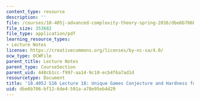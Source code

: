 ```yaml
---
content_type: resource
description: ''
file: /courses/18-405j-advanced-complexity-theory-spring-2016/dbe6b706bf126de4591aa78e95eb4d29_MIT18_405JS16_UGC_MAX2LIN.pdf
file_size: 353682
file_type: application/pdf
learning_resource_types:
- Lecture Notes
license: https://creativecommons.org/licenses/by-nc-sa/4.0/
ocw_type: OCWFile
parent_title: Lecture Notes
parent_type: CourseSection
parent_uid: 448cb1cc-f997-aa14-9c10-ecb4f6a7ad1d
resourcetype: Document
title: '18.405J S16 Lecture 18: Unique Games Conjecture and Hardness for MAX-2LIN'
uid: dbe6b706-bf12-6de4-591a-a78e95eb4d29
---
```

